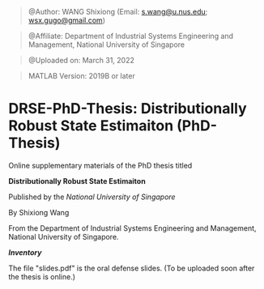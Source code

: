 > @Author: WANG Shixiong (Email: <s.wang@u.nus.edu>; <wsx.gugo@gmail.com>)

> @Affiliate: Department of Industrial Systems Engineering and Management, National University of Singapore

> @Uploaded on: March 31, 2022

> MATLAB Version: 2019B or later

# DRSE-PhD-Thesis: Distributionally Robust State Estimaiton (PhD-Thesis)

Online supplementary materials of the PhD thesis titled 

**Distributionally Robust State Estimaiton**

Published by the _National University of Singapore_ 

By Shixiong Wang

From the Department of Industrial Systems Engineering and Management, National University of Singapore.

***Inventory***

The file "slides.pdf" is the oral defense slides. (To be uploaded soon after the thesis is online.)


